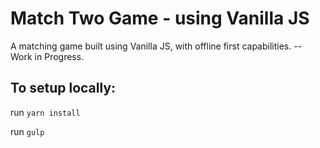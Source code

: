 # Match Two Game - using Vanilla JS
A matching game built using Vanilla JS, with offline first capabilities. -- Work in Progress.

## To setup locally:

run `yarn install`

run `gulp`